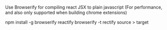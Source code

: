 Use Browserify for compiling react JSX to plain javascript (For performance, and also only supported when building chrome extensions)

npm install -g browserify reactify
browserify -t rectify source > target
